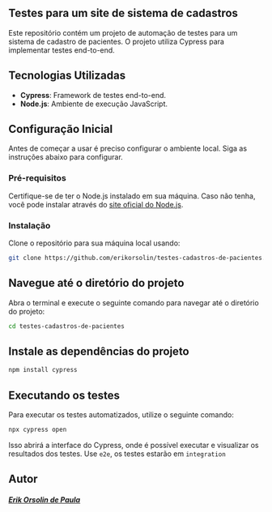 ## Testes para um site de sistema de cadastros

Este repositório contém um projeto de automação de testes para um sistema de cadastro de pacientes. O projeto utiliza Cypress para implementar testes end-to-end.

## Tecnologias Utilizadas

- **Cypress**: Framework de testes end-to-end.
- **Node.js**: Ambiente de execução JavaScript.

## Configuração Inicial

Antes de começar a usar é preciso configurar o ambiente local. Siga as instruções abaixo para configurar.

### Pré-requisitos

Certifique-se de ter o Node.js instalado em sua máquina. Caso não tenha, você pode instalar através do [site oficial do Node.js](https://nodejs.org/).

### Instalação

Clone o repositório para sua máquina local usando:

```bash
git clone https://github.com/erikorsolin/testes-cadastros-de-pacientes.git
```

## Navegue até o diretório do projeto

Abra o terminal e execute o seguinte comando para navegar até o diretório do projeto:

```bash
cd testes-cadastros-de-pacientes
```

## Instale as dependências do projeto

```bash
npm install cypress
```

## Executando os testes
Para executar os testes automatizados, utilize o seguinte comando:
```bash
npx cypress open

```

Isso abrirá a interface do Cypress, onde é possível executar e visualizar os resultados dos testes. Use `e2e`, os testes estarão em `integration` 

## Autor
##### [Erik Orsolin de Paula](https://github.com/erikorsolin)

